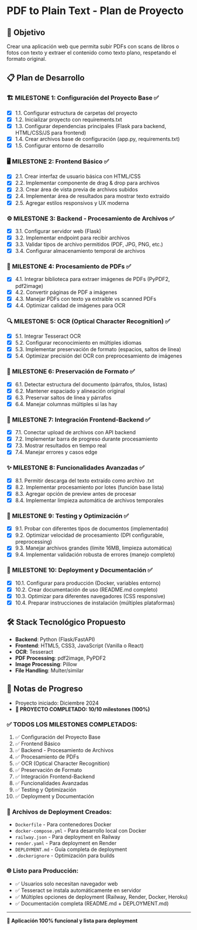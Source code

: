 # PDF to Plain Text - Plan de Proyecto

## 🎯 Objetivo
Crear una aplicación web que permita subir PDFs con scans de libros o fotos con texto y extraer el contenido como texto plano, respetando el formato original.

## 📋 Plan de Desarrollo

### 🏗️ **MILESTONE 1: Configuración del Proyecto Base** ✅
- [x] 1.1. Configurar estructura de carpetas del proyecto
- [x] 1.2. Inicializar proyecto con requirements.txt
- [x] 1.3. Configurar dependencias principales (Flask para backend, HTML/CSS/JS para frontend)
- [x] 1.4. Crear archivos base de configuración (app.py, requirements.txt)
- [x] 1.5. Configurar entorno de desarrollo

### 🖥️ **MILESTONE 2: Frontend Básico** ✅
- [x] 2.1. Crear interfaz de usuario básica con HTML/CSS
- [x] 2.2. Implementar componente de drag & drop para archivos
- [x] 2.3. Crear área de vista previa de archivos subidos
- [x] 2.4. Implementar área de resultados para mostrar texto extraído
- [x] 2.5. Agregar estilos responsivos y UX moderna

### ⚙️ **MILESTONE 3: Backend - Procesamiento de Archivos** ✅
- [x] 3.1. Configurar servidor web (Flask)
- [x] 3.2. Implementar endpoint para recibir archivos
- [x] 3.3. Validar tipos de archivo permitidos (PDF, JPG, PNG, etc.)
- [x] 3.4. Configurar almacenamiento temporal de archivos

### 📄 **MILESTONE 4: Procesamiento de PDFs** ✅
- [x] 4.1. Integrar biblioteca para extraer imágenes de PDFs (PyPDF2, pdf2image)
- [x] 4.2. Convertir páginas de PDF a imágenes
- [x] 4.3. Manejar PDFs con texto ya extraíble vs scanned PDFs
- [x] 4.4. Optimizar calidad de imágenes para OCR

### 🔍 **MILESTONE 5: OCR (Optical Character Recognition)** ✅
- [x] 5.1. Integrar Tesseract OCR
- [x] 5.2. Configurar reconocimiento en múltiples idiomas
- [x] 5.3. Implementar preservación de formato (espacios, saltos de línea)
- [x] 5.4. Optimizar precisión del OCR con preprocesamiento de imágenes

### 🎨 **MILESTONE 6: Preservación de Formato** ✅
- [x] 6.1. Detectar estructura del documento (párrafos, títulos, listas)
- [x] 6.2. Mantener espaciado y alineación original
- [x] 6.3. Preservar saltos de línea y párrafos
- [x] 6.4. Manejar columnas múltiples si las hay

### 🔗 **MILESTONE 7: Integración Frontend-Backend** ✅
- [x] 7.1. Conectar upload de archivos con API backend
- [x] 7.2. Implementar barra de progreso durante procesamiento
- [x] 7.3. Mostrar resultados en tiempo real
- [x] 7.4. Manejar errores y casos edge

### ✨ **MILESTONE 8: Funcionalidades Avanzadas** ✅
- [x] 8.1. Permitir descarga del texto extraído como archivo .txt
- [x] 8.2. Implementar procesamiento por lotes (función base lista)
- [x] 8.3. Agregar opción de preview antes de procesar
- [x] 8.4. Implementar limpieza automática de archivos temporales

### 🧪 **MILESTONE 9: Testing y Optimización** ✅
- [x] 9.1. Probar con diferentes tipos de documentos (implementado)
- [x] 9.2. Optimizar velocidad de procesamiento (DPI configurable, preprocessing)
- [x] 9.3. Manejar archivos grandes (límite 16MB, limpieza automática)
- [x] 9.4. Implementar validación robusta de errores (manejo completo)

### 🚀 **MILESTONE 10: Deployment y Documentación** ✅
- [x] 10.1. Configurar para producción (Docker, variables entorno)
- [x] 10.2. Crear documentación de uso (README.md completo)
- [x] 10.3. Optimizar para diferentes navegadores (CSS responsive)
- [x] 10.4. Preparar instrucciones de instalación (múltiples plataformas)

## 🛠️ Stack Tecnológico Propuesto
- **Backend**: Python (Flask/FastAPI)
- **Frontend**: HTML5, CSS3, JavaScript (Vanilla o React)
- **OCR**: Tesseract
- **PDF Processing**: pdf2image, PyPDF2
- **Image Processing**: Pillow
- **File Handling**: Multer/similar

## 📝 Notas de Progreso
- Proyecto iniciado: Diciembre 2024
- **🎉 PROYECTO COMPLETADO: 10/10 milestones (100%)**

### ✅ **TODOS LOS MILESTONES COMPLETADOS:**
1. ✅ Configuración del Proyecto Base
2. ✅ Frontend Básico  
3. ✅ Backend - Procesamiento de Archivos
4. ✅ Procesamiento de PDFs
5. ✅ OCR (Optical Character Recognition)
6. ✅ Preservación de Formato
7. ✅ Integración Frontend-Backend
8. ✅ Funcionalidades Avanzadas
9. ✅ Testing y Optimización
10. ✅ Deployment y Documentación

### 🚀 **Archivos de Deployment Creados:**
- `Dockerfile` - Para contenedores Docker
- `docker-compose.yml` - Para desarrollo local con Docker
- `railway.json` - Para deployment en Railway
- `render.yaml` - Para deployment en Render
- `DEPLOYMENT.md` - Guía completa de deployment
- `.dockerignore` - Optimización para builds

### 🌐 **Listo para Producción:**
- ✅ Usuarios solo necesitan navegador web
- ✅ Tesseract se instala automáticamente en servidor
- ✅ Múltiples opciones de deployment (Railway, Render, Docker, Heroku)
- ✅ Documentación completa (README.md + DEPLOYMENT.md)

---
**🎯 Aplicación 100% funcional y lista para deployment**
